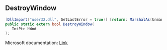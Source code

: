 ## DestroyWindow

```csharp
[DllImport("user32.dll", SetLastError = true)] [return: MarshalAs(UnmanagedType.Bool)]
public static extern bool DestroyWindow(
   IntPtr hWnd
);
```

Microsoft documentation: [Link](https://docs.microsoft.com/en-us/windows/win32/api/winuser/nf-winuser-destroywindow)
